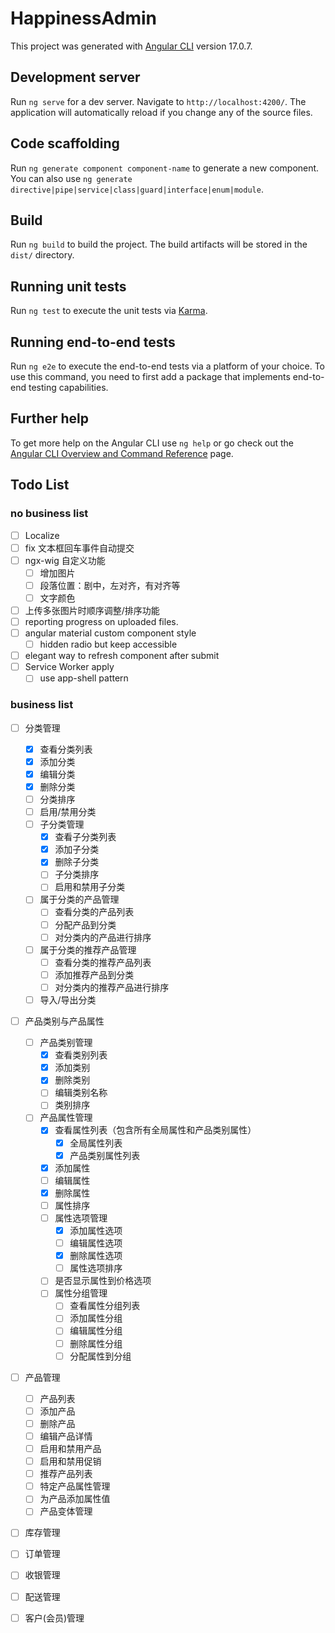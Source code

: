 # HappinessAdmin

This project was generated with [Angular CLI](https://github.com/angular/angular-cli) version 17.0.7.

## Development server

Run `ng serve` for a dev server. Navigate to `http://localhost:4200/`. The application will automatically reload if you
change any of the source files.

## Code scaffolding

Run `ng generate component component-name` to generate a new component. You can also
use `ng generate directive|pipe|service|class|guard|interface|enum|module`.

## Build

Run `ng build` to build the project. The build artifacts will be stored in the `dist/` directory.

## Running unit tests

Run `ng test` to execute the unit tests via [Karma](https://karma-runner.github.io).

## Running end-to-end tests

Run `ng e2e` to execute the end-to-end tests via a platform of your choice. To use this command, you need to first add a
package that implements end-to-end testing capabilities.

## Further help

To get more help on the Angular CLI use `ng help` or go check out
the [Angular CLI Overview and Command Reference](https://angular.io/cli) page.

## Todo List

### no business list

- [ ] Localize
- [ ] fix 文本框回车事件自动提交
- [ ] ngx-wig 自定义功能
    - [ ] 增加图片
    - [ ] 段落位置：剧中，左对齐，有对齐等
    - [ ] 文字颜色
- [ ] 上传多张图片时顺序调整/排序功能
- [ ] reporting progress on uploaded files.
- [ ] angular material custom component style
    - [ ] hidden radio but keep accessible
- [ ] elegant way to refresh component after submit
- [ ] Service Worker apply
    - [ ] use app-shell pattern

### business list

- [ ] 分类管理
    - [x] 查看分类列表
    - [x] 添加分类
    - [x] 编辑分类
    - [x] 删除分类
    - [ ] 分类排序
    - [ ] 启用/禁用分类
    - [ ] 子分类管理
        - [x] 查看子分类列表
        - [x] 添加子分类
        - [x] 删除子分类
        - [ ] 子分类排序
        - [ ] 启用和禁用子分类
    - [ ] 属于分类的产品管理
        - [ ] 查看分类的产品列表
        - [ ] 分配产品到分类
        - [ ] 对分类内的产品进行排序
    - [ ] 属于分类的推荐产品管理
        - [ ] 查看分类的推荐产品列表
        - [ ] 添加推荐产品到分类
        - [ ] 对分类内的推荐产品进行排序
    - [ ] 导入/导出分类

- [ ] 产品类别与产品属性
    - [ ] 产品类别管理
        - [x] 查看类别列表
        - [x] 添加类别
        - [x] 删除类别
        - [ ] 编辑类别名称
        - [ ] 类别排序
    - [ ] 产品属性管理
        - [x] 查看属性列表（包含所有全局属性和产品类别属性）
          - [x] 全局属性列表
          - [x] 产品类别属性列表
        - [x] 添加属性
        - [ ] 编辑属性
        - [x] 删除属性
        - [ ] 属性排序
        - [ ] 属性选项管理
          - [x] 添加属性选项
          - [ ] 编辑属性选项
          - [x] 删除属性选项
          - [ ] 属性选项排序
        - [ ] 是否显示属性到价格选项
        - [ ] 属性分组管理
            - [ ] 查看属性分组列表
            - [ ] 添加属性分组
            - [ ] 编辑属性分组
            - [ ] 删除属性分组
            - [ ] 分配属性到分组

-[ ] 产品管理
    - [ ] 产品列表
    - [ ] 添加产品
    - [ ] 删除产品
    - [ ] 编辑产品详情
    - [ ] 启用和禁用产品
    - [ ] 启用和禁用促销
    - [ ] 推荐产品列表
    - [ ] 特定产品属性管理
    - [ ] 为产品添加属性值
    - [ ] 产品变体管理

-[ ] 库存管理

-[ ] 订单管理

-[ ] 收银管理

-[ ] 配送管理

-[ ] 客户(会员)管理